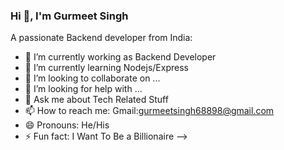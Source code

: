 ### Hi 👋, I'm Gurmeet Singh


A passionate Backend developer from India:

- 🔭 I’m currently working as Backend Developer
- 🌱 I’m currently learning Nodejs/Express
- 👯 I’m looking to collaborate on ...
- 🤔 I’m looking for help with ...
- 💬 Ask me about Tech Related Stuff
- 📫 How to reach me: Gmail:gurmeetsingh68898@gmail.com
- 😄 Pronouns: He/His
- ⚡ Fun fact: I Want To Be a Billionaire
-->

